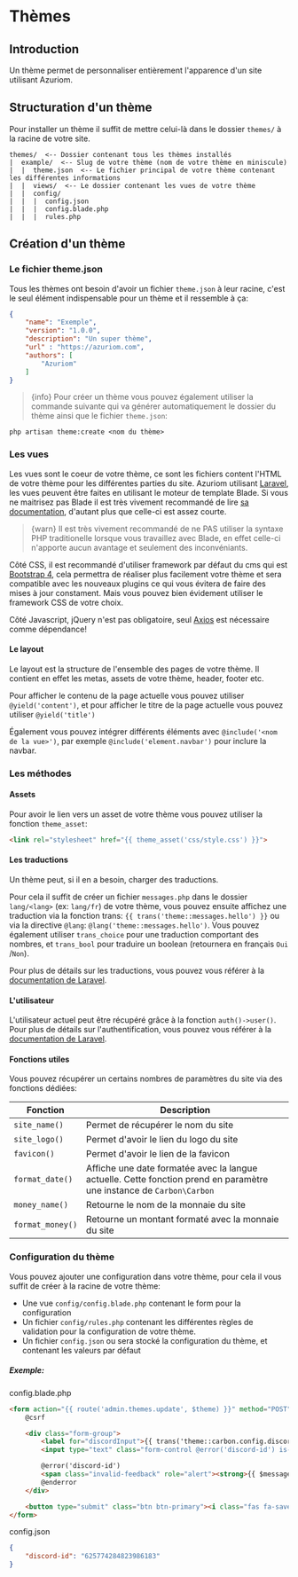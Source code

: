 # Thèmes

## Introduction

Un thème permet de personnaliser entièrement l'apparence d'un site utilisant Azuriom.

## Structuration d'un thème

Pour installer un thème il suffit de mettre celui-là dans le dossier `themes/` à
la racine de votre site.

```
themes/  <-- Dossier contenant tous les thèmes installés
|  example/  <-- Slug de votre thème (nom de votre thème en miniscule)
|  |  theme.json  <-- Le fichier principal de votre thème contenant les différentes informations
|  |  views/  <-- Le dossier contenant les vues de votre thème
|  |  config/
|  |  |  config.json
|  |  |  config.blade.php
|  |  |  rules.php
```

## Création d'un thème

### Le fichier theme.json

Tous les thèmes ont besoin d'avoir un fichier `theme.json` à leur racine, c'est
le seul élément indispensable pour un thème et il ressemble à ça:
```json
{
    "name": "Exemple",
    "version": "1.0.0",
    "description": "Un super thème",
    "url" : "https://azuriom.com",
    "authors": [
        "Azuriom"
    ]
}
```

> {info} Pour créer un thème vous pouvez également utiliser la commande suivante qui va
générer automatiquement le dossier du thème ainsi que le fichier `theme.json`:
```
php artisan theme:create <nom du thème>
```

### Les vues

Les vues sont le coeur de votre thème, ce sont les fichiers content l'HTML de
votre thème pour les différentes parties du site.
Azuriom utilisant [Laravel](https://laravel.com/), les vues peuvent être faites en utilisant le moteur
de template Blade. Si vous ne maitrisez pas Blade il est très vivement recommandé
de lire [sa documentation](https://laravel.com/docs/6.x/blade), d'autant plus que celle-ci est assez courte.

> {warn} Il est très vivement recommandé de ne PAS utiliser la syntaxe PHP
traditionelle lorsque vous travaillez avec Blade, en effet celle-ci n'apporte
aucun avantage et seulement des inconvéniants.

Côté CSS, il est recommandé d'utiliser framework par défaut du cms qui est [Bootstrap 4](https://getbootstrap.com/), 
cela permettra de réaliser plus facilement votre thème et sera compatible avec les nouveaux plugins 
ce qui vous évitera de faire des mises à jour constament.
Mais vous pouvez bien évidement utiliser le framework CSS de votre choix.

Côté Javascript, jQuery n'est pas obligatoire, seul [Axios](https://github.com/axios/axios) est nécessaire comme dépendance!

#### Le layout

Le layout est la structure de l'ensemble des pages de votre thème. Il contient
en effet les metas, assets de votre thème, header, footer etc.

Pour afficher le contenu de la page actuelle vous pouvez utiliser
`@yield('content')`, et pour afficher le titre de la page actuelle vous pouvez
utiliser `@yield('title')`

Également vous pouvez intégrer différents éléments avec
`@include('<nom de la vue>')`, par exemple `@include('element.navbar')` pour
inclure la navbar.

### Les méthodes

#### Assets

Pour avoir le lien vers un asset de votre thème vous pouvez utiliser la fonction
`theme_asset`: 
```html
<link rel="stylesheet" href="{{ theme_asset('css/style.css') }}">
```

#### Les traductions

Un thème peut, si il en a besoin, charger des traductions.

Pour cela il suffit de créer un fichier `messages.php` dans le dossier `lang/<lang>` (ex: `lang/fr`)
de votre thème, vous pouvez ensuite affichez une traduction via la fonction
trans: `{{ trans('theme::messages.hello') }}` ou via la directive `@lang`: 
`@lang('theme::messages.hello')`.
Vous pouvez également utiliser `trans_choice` pour une traduction comportant des
nombres, et `trans_bool` pour traduire un boolean (retournera en français `Oui`
/`Non`).

Pour plus de détails sur les traductions, vous pouvez vous référer à la
[documentation de Laravel](https://laravel.com/docs/6.x/localization).

#### L'utilisateur

L'utilisateur actuel peut être récupéré grâce à la fonction `auth()->user()`.
Pour plus de détails sur l'authentification, vous pouvez vous référer à la
[documentation de Laravel](https://laravel.com/docs/6.x/authentication).

#### Fonctions utiles

Vous pouvez récupérer un certains nombres de paramètres du site via des fonctions
dédiées:

|    Fonction      |             Description                |
| ---------------- | -------------------------------------- |
| `site_name()`    | Permet de récupérer le nom du site     |
| `site_logo()`    | Permet d'avoir le lien du logo du site |
| `favicon()`      | Permet d'avoir le lien de la favicon   |
| `format_date()`  | Affiche une date formatée avec la langue actuelle. Cette fonction prend en paramètre une instance de `Carbon\Carbon` |
| `money_name()`   | Retourne le nom de la monnaie du site  |
| `format_money()` | Retourne un montant formaté avec la monnaie du site |

### Configuration du thème

Vous pouvez ajouter une configuration dans votre thème, pour cela il vous suffit
de créer à la racine de votre thème:
* Une vue `config/config.blade.php` contenant le form pour la configuration
* Un fichier `config/rules.php` contenant les différentes règles de validation pour
la configuration de votre thème.
* Un fichier `config.json` ou sera stocké la configuration du thème, et contenant les valeurs par défaut 

##### Exemple:

config.blade.php
```html
<form action="{{ route('admin.themes.update', $theme) }}" method="POST">
    @csrf

    <div class="form-group">
        <label for="discordInput">{{ trans('theme::carbon.config.discord') }}</label>
        <input type="text" class="form-control @error('discord-id') is-invalid @enderror" id="discordInput" name="discord-id" required value="{{ old('discord-id', config('theme.discord-id')) }}">

        @error('discord-id')
        <span class="invalid-feedback" role="alert"><strong>{{ $message }}</strong></span>
        @enderror
    </div>

    <button type="submit" class="btn btn-primary"><i class="fas fa-save"></i> {{ trans('messages.actions.save') }}</button>
</form>
```

config.json
```json
{
    "discord-id": "625774284823986183"
}
```
